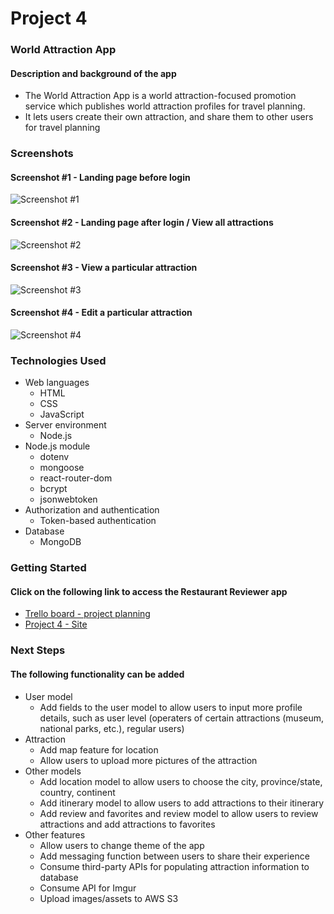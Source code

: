 # Project 4

### World Attraction App
#### Description and background of the app
* The World Attraction App is a world attraction-focused promotion service which publishes world attraction profiles for travel planning.
* It lets users create their own attraction, and share them to other users for travel planning

### Screenshots
#### Screenshot #1 - Landing page before login
![Screenshot #1](https://i.imgur.com/4OD5aNj.png)

#### Screenshot #2 - Landing page after login / View all attractions
![Screenshot #2](https://i.imgur.com/GcyLw3t.png)

#### Screenshot #3 - View a particular attraction
![Screenshot #3](https://i.imgur.com/zP9zBDs.png)

#### Screenshot #4 - Edit a particular attraction
![Screenshot #4](https://i.imgur.com/gO4l49m.png)

### Technologies Used
* Web languages
    * HTML
    * CSS
    * JavaScript
* Server environment
    * Node.js
* Node.js module
    * dotenv
    * mongoose
    * react-router-dom
    * bcrypt
    * jsonwebtoken
* Authorization and authentication
    * Token-based authentication
* Database
    * MongoDB

### Getting Started
#### Click on the following link to access the Restaurant Reviewer app
* [Trello board - project planning](https://trello.com/b/KuWZWOF9/sei56-project-4-planning)
* [Project 4 - Site](https://project-4-attractions.herokuapp.com/)

### Next Steps
#### The following functionality can be added 
* User model
    * Add fields to the user model to allow users to input more profile details, such as user level (operaters of certain attractions (museum, national parks, etc.), regular users)
* Attraction
    * Add map feature for location
    * Allow users to upload more pictures of the attraction
* Other models
    * Add location model to allow users to choose the city, province/state, country, continent
    * Add itinerary model to allow users to add attractions to their itinerary
    * Add review and favorites and review model to allow users to review attractions and add attractions to favorites
* Other features
    * Allow users to change theme of the app
    * Add messaging function between users to share their experience
    * Consume third-party APIs for populating attraction information to database
    * Consume API for Imgur
    * Upload images/assets to AWS S3
